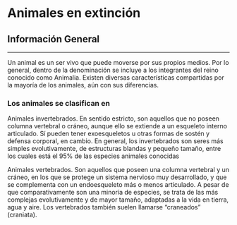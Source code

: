 # Animales en extinción

## Información General 
***
Un animal es un ser vivo que puede moverse por sus propios medios. Por lo general, dentro de la denominación se incluye a los integrantes del reino conocido como Animalia. Existen diversas características compartidas por la mayoría de los animales, aún con sus diferencias.
### Los animales se clasifican en
Animales invertebrados. En sentido estricto, son aquellos que no poseen columna vertebral o cráneo, aunque ello se extiende a un esqueleto interno articulado. Sí pueden tener exoesqueletos u otras formas de sostén y defensa corporal, en cambio. En general, los invertebrados son seres más simples evolutivamente, de estructuras blandas y pequeño tamaño, entre los cuales está el 95% de las especies animales conocidas

Animales vertebrados. Son aquellos que poseen una columna vertebral y un cráneo, en los que se protege un sistema nervioso muy desarrollado, y que se complementa con un endoesqueleto más o menos articulado. A pesar de que comparativamente son una minoría de especies, se trata de las más complejas evolutivamente y de mayor tamaño, adaptadas a la vida en tierra, agua y aire. Los vertebrados también suelen llamarse “craneados” (craniata).

